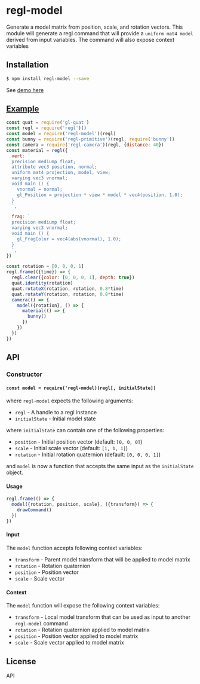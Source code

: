 regl-model
==========

Generate a model matrix from position, scale, and rotation vectors.
This module will generate a regl command that will provide a
`uniform mat4 model` derived from input variables. The command will also
expose context variables

## Installation

```sh
$ npm install regl-model --save
```

See [demo here](https://jwerle.github.io/regl-model/example/)

## [Example](http://requirebin.com/?gist=6b1bdf08f01a8cc0fe77ffba0324da18)

```js
const quat = require('gl-quat')
const regl = require('regl')()
const model = require('regl-model')(regl)
const bunny = require('regl-primitive')(regl, require('bunny'))
const camera = require('regl-camera')(regl, {distance: 40})
const material = regl({
  vert: `
  precision mediump float;
  attribute vec3 position, normal;
  uniform mat4 projection, model, view;
  varying vec3 vnormal;
  void main () {
    vnormal = normal;
    gl_Position = projection * view * model * vec4(position, 1.0);
  }
  `,

  frag: `
  precision mediump float;
  varying vec3 vnormal;
  void main () {
    gl_FragColor = vec4(abs(vnormal), 1.0);
  }
  `,
})

const rotation = [0, 0, 0, 1]
regl.frame(({time}) => {
  regl.clear({color: [0, 0, 0, 1], depth: true})
  quat.identity(rotation)
  quat.rotateX(rotation, rotation, 0.8*time)
  quat.rotateY(rotation, rotation, 0.8*time)
  camera(() => {
    model({rotation}, () => {
      material(() => {
        bunny()
      })
    })
  })
})

```

## API

### Constructor

#### `const model = require('regl-model)(regl[, initialState])`

where `regl-model` expects the following arguments:

* `regl` - A handle to a regl instance
* `initialState` - Initial model state

where `initialState` can contain one of the following properties:

* `position` - Initial position vector (default: `[0, 0, 0]`)
* `scale` - Initial scale vector (default: `[1, 1, 1]`)
* `rotation` - Initial rotation quaternion (default: `[0, 0, 0, 1]`)

and `model` is now a function that accepts the same input as the
`initialState` object.


#### Usage

```js
regl.frame(() => {
  model({rotation, position, scale}, ({transform}) => {
    drawCommand()
  })
})
```

#### Input

The `model` function accepts following context variables:

* `transform` - Parent model transform that will be applied to model
  matrix
* `rotation` - Rotation quaternion
* `position` - Position vector
* `scale` - Scale vector

#### Context

The `model` function will expose the following context variables:

* `transform` - Local model transform that can be used as input to
  another `regl-model` command
* `rotation` - Rotation quaternion applied to model matrix
* `position` - Position vector applied to model matrix
* `scale` - Scale vector applied to model matrix

## License

API
